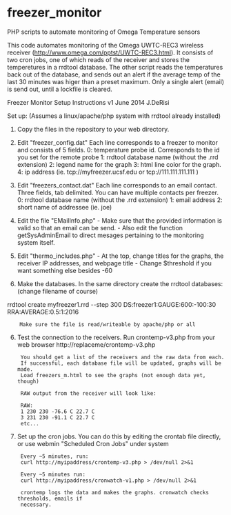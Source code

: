 # freezer_monitor
PHP scripts to automate monitoring of Omega Temperature sensors

This code automates monitoring of the Omega UWTC-REC3 wireless receiver (http://www.omega.com/pptst/UWTC-REC3.html).
It consists of two cron jobs, one of which reads of the receiver and stores the temperetures in a rrdtool database.
The other script reads the temperatures back out of the database, and sends out an alert if the average temp of the
last 30 minutes was higer than a preset maximum.  Only a single alert (email) is send out, until a lockfile is 
cleared.


Freezer Monitor Setup Instructions
v1 June 2014 J.DeRisi

Set up:
(Assumes a linux/apache/php system with rrdtool already installed)

1. Copy the files in the repository to your web directory.

2. Edit "freezer_config.dat"
        Each line corresponds to a freezer to monitor and consists of 5 fields.
        0: temperature probe id. Corresponds to the id you set for the remote probe
        1: rrdtool database name (without the .rrd extension)
        2: legend name for the graph
        3: html line color for the graph.
        4: ip address (ie. tcp://myfreezer.ucsf.edu or tcp://111.111.111.111 )

3. Edit "freezers_contact.dat"
        Each line corresponds to an email contact.
        Three fields, tab delimited. You can have multiple contacts per freezer.
        0: rrdtool database name (without the .rrd extension)
        1: email address
        2: short name of addressee (ie. joe)
        
4. Edit the file "EMailInfo.php" 
        - Make sure that the provided information is valid so that an email can be send.
        - Also edit the function getSysAdminEmail to direct mesages pertaining to the monitoring system itself.

4. Edit "thermo_includes.php"
        - At the top, change titles for the graphs, the receiver IP addresses, and webpage title
        - Change $threshold if you want something else besides -60

5. Make the databases.
        In the same directory create the rrdtool databases: (change filename of course)

rrdtool create myfreezer1.rrd --step 300 DS:freezer1:GAUGE:600:-100:30 RRA:AVERAGE:0.5:1:2016

        Make sure the file is read/writeable by apache/php or all

6. Test the connection to the receivers. Run crontemp-v3.php from your web browser
        http://replaceme/crontemp-v3.php

        You should get a list of the receivers and the raw data from each.
        If successful, each database file will be updated, graphs will be made.
        Load freezers_m.html to see the graphs (not enough data yet, though)

        RAW output from the receiver will look like:

        RAW:
        1 230 230 -76.6 C 22.7 C
        3 231 230 -91.1 C 22.7 C
        etc...

7. Set up the cron jobs. You can do this by editing the crontab file directly, or use
webmin "Scheduled Cron Jobs" under system

        Every ~5 minutes, run:
        curl http://myipaddress/crontemp-v3.php > /dev/null 2>&1

        Every ~5 minutes run:
        curl http://myipaddress/cronwatch-v1.php > /dev/null 2>&1

        crontemp logs the data and makes the graphs. cronwatch checks thresholds, emails if
        necessary.
